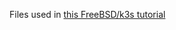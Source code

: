 Files used in [this FreeBSD/k3s tutorial](https://productionwithscissors.run/2022/10/24/fun-with-freebsd-k3s-cluster-tutorial/)
